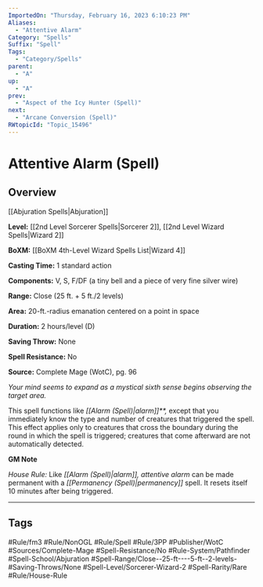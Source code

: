 ```yaml
---
ImportedOn: "Thursday, February 16, 2023 6:10:23 PM"
Aliases:
  - "Attentive Alarm"
Category: "Spells"
Suffix: "Spell"
Tags:
  - "Category/Spells"
parent:
  - "A"
up:
  - "A"
prev:
  - "Aspect of the Icy Hunter (Spell)"
next:
  - "Arcane Conversion (Spell)"
RWtopicId: "Topic_15496"
---
```

# Attentive Alarm (Spell)
## Overview
[[Abjuration Spells|Abjuration]]

**Level:** [[2nd Level Sorcerer Spells|Sorcerer 2]], [[2nd Level Wizard Spells|Wizard 2]]

**BoXM:** [[BoXM 4th-Level Wizard Spells List|Wizard 4]]

**Casting Time:** 1 standard action

**Components:** V, S, F/DF (a tiny bell and a piece of very fine silver wire)

**Range:** Close (25 ft. + 5 ft./2 levels)

**Area:** 20-ft.-radius emanation centered on a point in space

**Duration:** 2 hours/level (D)

**Saving Throw:** None

**Spell Resistance:** No

**Source:** Complete Mage (WotC), pg. 96

*Your mind seems to expand as a mystical sixth sense begins observing the target area.*

This spell functions like *[[Alarm (Spell)|alarm]]**,* except that you immediately know the type and number of creatures that triggered the spell. This effect applies only to creatures that cross the boundary during the round in which the spell is triggered; creatures that come afterward are not automatically detected.

**GM Note**

*House Rule:* Like *[[Alarm (Spell)|alarm]], attentive alarm* can be made permanent with a *[[Permanency (Spell)|permanency]]* spell. It resets itself 10 minutes after being triggered.


---
## Tags
#Rule/fm3 #Rule/NonOGL #Rule/Spell #Rule/3PP #Publisher/WotC #Sources/Complete-Mage #Spell-Resistance/No #Rule-System/Pathfinder #Spell-School/Abjuration #Spell-Range/Close--25-ft----5-ft--2-levels- #Saving-Throws/None #Spell-Level/Sorcerer-Wizard-2 #Spell-Rarity/Rare #Rule/House-Rule

